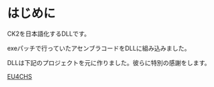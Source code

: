 # はじめに
CK2を日本語化するDLLです。

exeパッチで行っていたアセンブラコードをDLLに組み込みました。

DLLは下記のプロジェクトを元に作りました。彼らに特別の感謝をします。

[EU4CHS](https://bitbucket.org/kelashi/eu4chs/src/master/)
